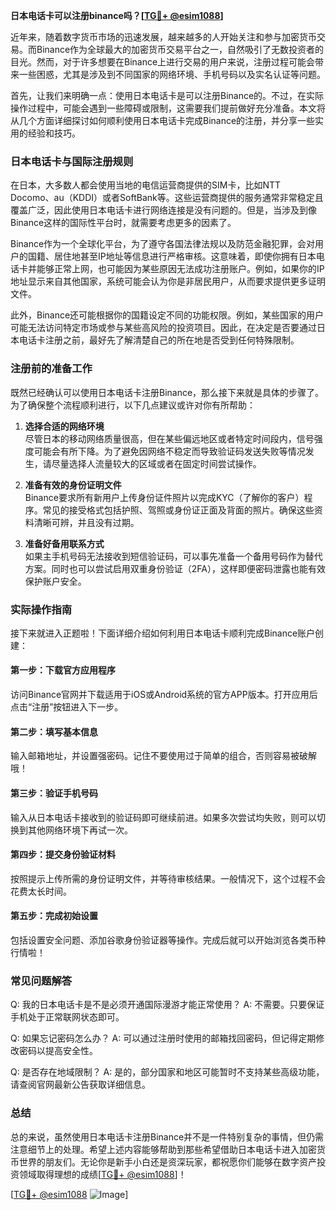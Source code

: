 **日本电话卡可以注册binance吗？[[TG💪+ @esim1088](https://t.me/s/esim1088)]**

近年来，随着数字货币市场的迅速发展，越来越多的人开始关注和参与加密货币交易。而Binance作为全球最大的加密货币交易平台之一，自然吸引了无数投资者的目光。然而，对于许多想要在Binance上进行交易的用户来说，注册过程可能会带来一些困惑，尤其是涉及到不同国家的网络环境、手机号码以及实名认证等问题。

首先，让我们来明确一点：使用日本电话卡是可以注册Binance的。不过，在实际操作过程中，可能会遇到一些障碍或限制，这需要我们提前做好充分准备。本文将从几个方面详细探讨如何顺利使用日本电话卡完成Binance的注册，并分享一些实用的经验和技巧。

### 日本电话卡与国际注册规则

在日本，大多数人都会使用当地的电信运营商提供的SIM卡，比如NTT Docomo、au（KDDI）或者SoftBank等。这些运营商提供的服务通常非常稳定且覆盖广泛，因此使用日本电话卡进行网络连接是没有问题的。但是，当涉及到像Binance这样的国际性平台时，就需要考虑更多的因素了。

Binance作为一个全球化平台，为了遵守各国法律法规以及防范金融犯罪，会对用户的国籍、居住地甚至IP地址等信息进行严格审核。这意味着，即使你拥有日本电话卡并能够正常上网，也可能因为某些原因无法成功注册账户。例如，如果你的IP地址显示来自其他国家，系统可能会认为你是非居民用户，从而要求提供更多证明文件。

此外，Binance还可能根据你的国籍设定不同的功能权限。例如，某些国家的用户可能无法访问特定市场或参与某些高风险的投资项目。因此，在决定是否要通过日本电话卡注册之前，最好先了解清楚自己的所在地是否受到任何特殊限制。

### 注册前的准备工作

既然已经确认可以使用日本电话卡注册Binance，那么接下来就是具体的步骤了。为了确保整个流程顺利进行，以下几点建议或许对你有所帮助：

1. **选择合适的网络环境**  
   尽管日本的移动网络质量很高，但在某些偏远地区或者特定时间段内，信号强度可能会有所下降。为了避免因网络不稳定而导致验证码发送失败等情况发生，请尽量选择人流量较大的区域或者在固定时间尝试操作。

2. **准备有效的身份证明文件**  
   Binance要求所有新用户上传身份证件照片以完成KYC（了解你的客户）程序。常见的接受格式包括护照、驾照或身份证正面及背面的照片。确保这些资料清晰可辨，并且没有过期。

3. **准备好备用联系方式**  
   如果主手机号码无法接收到短信验证码，可以事先准备一个备用号码作为替代方案。同时也可以尝试启用双重身份验证（2FA），这样即便密码泄露也能有效保护账户安全。

### 实际操作指南

接下来就进入正题啦！下面详细介绍如何利用日本电话卡顺利完成Binance账户创建：

#### 第一步：下载官方应用程序
访问Binance官网并下载适用于iOS或Android系统的官方APP版本。打开应用后点击“注册”按钮进入下一步。

#### 第二步：填写基本信息
输入邮箱地址，并设置强密码。记住不要使用过于简单的组合，否则容易被破解哦！

#### 第三步：验证手机号码
输入从日本电话卡接收到的验证码即可继续前进。如果多次尝试均失败，则可以切换到其他网络环境下再试一次。

#### 第四步：提交身份验证材料
按照提示上传所需的身份证明文件，并等待审核结果。一般情况下，这个过程不会花费太长时间。

#### 第五步：完成初始设置
包括设置安全问题、添加谷歌身份验证器等操作。完成后就可以开始浏览各类币种行情啦！

### 常见问题解答

Q: 我的日本电话卡是不是必须开通国际漫游才能正常使用？
A: 不需要。只要保证手机处于正常联网状态即可。

Q: 如果忘记密码怎么办？
A: 可以通过注册时使用的邮箱找回密码，但记得定期修改密码以提高安全性。

Q: 是否存在地域限制？
A: 是的，部分国家和地区可能暂时不支持某些高级功能，请查阅官网最新公告获取详细信息。

### 总结

总的来说，虽然使用日本电话卡注册Binance并不是一件特别复杂的事情，但仍需注意细节上的处理。希望上述内容能够帮助到那些希望借助日本电话卡进入加密货币世界的朋友们。无论你是新手小白还是资深玩家，都祝愿你们能够在数字资产投资领域取得理想的成绩[[TG💪+ @esim1088](https://t.me/s/esim1088)]！

[[TG💪+ @esim1088](https://t.me/s/esim1088) ![Image](https://i.postimg.cc/4NQfJmqS/Snipaste-2025-05-13-00-14-12.png)]